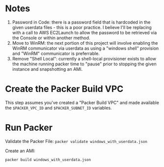 # Notes

1. Password in Code: there is a password field that is hardcoded in the given userdata files - this is a poor practice. I believe I'll be replacing with a call to AWS EC2Launch to allow the password to be retrieved via the Console or within another method.
2. Move to WinRM: the next portion of this project will involve enabling the WinRM communicator via userdata as using a "windows shell" provision and "WinRM" communicator is preferrable.
3. Remove "Shell Local": currently a shell-local provisioner exists to allow the machine running packer time to "pause" prior to stopping the given instance and snapshotting an AMI.

# Create the Packer Build VPC

This step assumes you've created a "Packer Build VPC" and made available the `$PACKER_VPC_ID` and `$PACKER_SUBNET_ID` variables.

# Run Packer

Validate the Packer File:
`packer validate windows_with_userdata.json`

Create an AMI:

`packer build windows_with_userdata.json`
